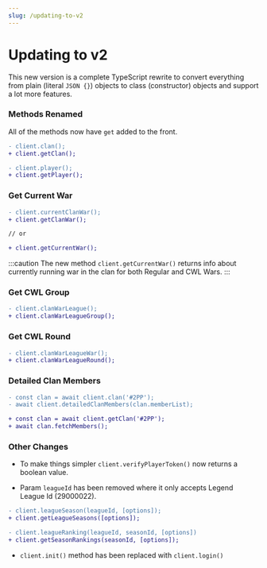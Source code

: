 ```yaml
---
slug: /updating-to-v2
---
```


# Updating to v2

This new version is a complete TypeScript rewrite to convert everything from plain (literal `JSON {}`) objects to class (constructor) objects and support a lot more features.

### Methods Renamed

All of the methods now have `get` added to the front.

```diff
- client.clan();
+ client.getClan();

- client.player();
+ client.getPlayer();
```

### Get Current War

```diff
- client.currentClanWar();
+ client.getClanWar();

// or

+ client.getCurrentWar();
```

:::caution
The new method `client.getCurrentWar()` returns info about currently running war in the clan for both Regular and CWL Wars.
:::

### Get CWL Group

```diff
- client.clanWarLeague();
+ client.clanWarLeagueGroup();
```

### Get CWL Round

```diff
- client.clanWarLeagueWar();
+ client.clanWarLeagueRound();
```

### Detailed Clan Members

```diff
- const clan = await client.clan('#2PP');
- await client.detailedClanMembers(clan.memberList);

+ const clan = await client.getClan('#2PP');
+ await clan.fetchMembers();
```

### Other Changes

-   To make things simpler `client.verifyPlayerToken()` now returns a boolean value.

-   Param `leagueId` has been removed where it only accepts Legend League Id (29000022).

```diff
- client.leagueSeason(leagueId, [options]);
+ client.getLeagueSeasons([options]);

- client.leagueRanking(leagueId, seasonId, [options])
+ client.getSeasonRankings(seasonId, [options]);
```

- `client.init()` method has been replaced with `client.login()`
